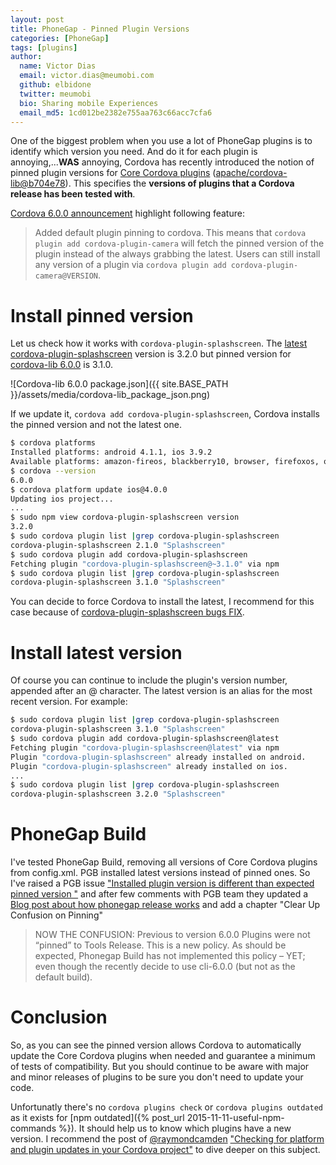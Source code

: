 ```yaml
---
layout: post
title: PhoneGap - Pinned Plugin Versions
categories: [PhoneGap]
tags: [plugins]
author:
  name: Victor Dias
  email: victor.dias@meumobi.com
  github: elbidone
  twitter: meumobi
  bio: Sharing mobile Experiences
  email_md5: 1cd012be2382e755aa763c66acc7cfa6
---
```

One of the biggest problem when you use a lot of PhoneGap plugins is to identify which version you need. And do it for each plugin is annoying,...**WAS** annoying, Cordova has recently introduced the notion of pinned plugin versions for [Core Cordova plugins](https://github.com/apache?utf8=%E2%9C%93&query=cordova-plugin) ([apache/cordova-lib@b704e78](https://github.com/apache/cordova-lib/commit/b704e7870a8a3af413fbf2db3e6f9d83d1677abd)). This specifies the **versions of plugins that a Cordova release has been tested with**.  

[Cordova 6.0.0 announcement](https://cordova.apache.org/news/2016/01/28/tools-release.html) highlight following feature:

> Added default plugin pinning to cordova. This means that `cordova plugin add cordova-plugin-camera` will fetch the pinned version of the plugin instead of the always grabbing the latest. Users can still install any version of a plugin via `cordova plugin add cordova-plugin-camera@VERSION`.

# Install pinned version
Let us check how it works with `cordova-plugin-splashscreen`. The [latest cordova-plugin-splashscreen](https://www.npmjs.com/package/cordova-plugin-splashscreen) version is 3.2.0 but pinned version for [cordova-lib 6.0.0](https://github.com/apache/cordova-lib/blob/4328a39276a2ded4bcf1dba7c33bfb9d8f35cfd2/cordova-lib/package.json) is 3.1.0.

![Cordova-lib 6.0.0 package.json]({{ site.BASE_PATH }}/assets/media/cordova-lib_package_json.png)

If we update it, `cordova add cordova-plugin-splashscreen`, Cordova installs the pinned version and not the latest one.

```bash
$ cordova platforms
Installed platforms: android 4.1.1, ios 3.9.2
Available platforms: amazon-fireos, blackberry10, browser, firefoxos, osx, webos
$ cordova --version
6.0.0
$ cordova platform update ios@4.0.0
Updating ios project...
...
$ sudo npm view cordova-plugin-splashscreen version
3.2.0
$ sudo cordova plugin list |grep cordova-plugin-splashscreen
cordova-plugin-splashscreen 2.1.0 "Splashscreen"
$ sudo cordova plugin add cordova-plugin-splashscreen
Fetching plugin "cordova-plugin-splashscreen@~3.1.0" via npm
$ sudo cordova plugin list |grep cordova-plugin-splashscreen
cordova-plugin-splashscreen 3.1.0 "Splashscreen"
```

You can decide to force Cordova to install the latest, I recommend for this case because of [cordova-plugin-splashscreen bugs FIX](https://github.com/apache/cordova-plugin-splashscreen/blob/master/RELEASENOTES.md).

# Install latest version
Of course you can continue to include the plugin's version number, appended after an @ character. The latest version is an alias for the most recent version. For example:

```bash
$ sudo cordova plugin list |grep cordova-plugin-splashscreen
cordova-plugin-splashscreen 3.1.0 "Splashscreen"
$ sudo cordova plugin add cordova-plugin-splashscreen@latest
Fetching plugin "cordova-plugin-splashscreen@latest" via npm
Plugin "cordova-plugin-splashscreen" already installed on android.
Plugin "cordova-plugin-splashscreen" already installed on ios.
...
$ sudo cordova plugin list |grep cordova-plugin-splashscreen
cordova-plugin-splashscreen 3.2.0 "Splashscreen"
```

# PhoneGap Build
I've tested PhoneGap Build, removing all versions of Core Cordova plugins from config.xml. PGB installed latest versions instead of pinned ones. So I've raised a PGB issue ["Installed plugin version is different than expected pinned version "](http://community.phonegap.com/nitobi/topics/installed-plugin-version-is-different-than-expected-pinned-version) and after few comments with PGB team they updated a [Blog post about how phonegap release works](https://unbot.wordpress.com/2016/02/01/how-cordova-and-phonegap-releases-work/) and add a chapter "Clear Up Confusion on Pinning"

> NOW THE CONFUSION: Previous to version 6.0.0 Plugins were not “pinned” to Tools Release. This is a new policy. As should be expected, Phonegap Build  has not implemented this policy – YET; even though the recently decide to use cli-6.0.0 (but not as the default build).

# Conclusion
So, as you can see the pinned version allows Cordova to automatically update the Core Cordova plugins when needed and guarantee a minimum of tests of compatibility. But you should continue to be aware with major and minor releases of plugins to be sure you don't need to update your code.

Unfortunatly there's no `cordova plugins check` or `cordova plugins outdated` as it exists for [npm outdated]({% post_url 2015-11-11-useful-npm-commands %}). It should help us to know which plugins have a new version. I recommend the post of [@raymondcamden](https://twitter.com/raymondcamden) ["Checking for platform and plugin updates in your Cordova project"](http://www.raymondcamden.com/2015/11/04/checking-for-platform-and-plugin-updates-in-your-cordova-project/) to dive deeper on this subject.

